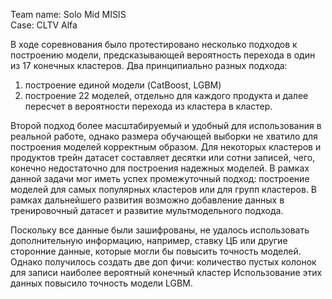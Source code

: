 Team name: Solo Mid MISIS <br />
Case: CLTV Alfa


В ходе соревнования было протестировано несколько подходов к построению модели, предсказывающей вероятность перехода в один из 17 конечных кластеров. 
Два принципиально разных подхода:
1. построение единой модели (CatBoost, LGBM)
2. построение 22 моделей, отдельно для каждого продукта и далее пересчет в вероятности перехода из кластера в кластер.

Второй подход более масштабируемый и удобный для использования в реальной работе, однако размера обучающей выборки не хватило для построения моделей корректным образом. 
Для некоторых кластеров и продуктов трейн датасет составляет десятки или сотни записей, чего, конечно недостаточно для построения надежных моделей.
В рамках данной задачи мог иметь успех промежуточный подход: построение моделей для самых популярных кластеров или для групп кластеров. 
В рамках дальнейшего развития возможно добавление данных в тренировочный датасет и развитие мультмодельного подхода.

Поскольку все данные были зашифрованы, не удалось использовать дополнительную информацию, например, ставку ЦБ или другие сторонние данные, которые могли бы повысить точность моделей. Однако получилось создать две доп фичи:
количество пустых колонок для записи
наиболее вероятный конечный кластер
Использование этих данных повысило точность модели LGBM.
